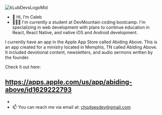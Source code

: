 
![kLubDevsLogoMid](https://user-images.githubusercontent.com/95727406/157125893-c0733cf4-d9bc-4555-ab70-5446311874e4.png)





- 👋 Hi, I’m Caleb
- 🧑🏻‍💻 I'm currently a student at DevMountain coding bootcamp.  I'm specializing in web development with plans to continue education in React, React Native, and native iOS and Android development. 

I currently have an app in the Apple App Store called Abiding Above.  This is an app created for a ministry located in Memphis, TN called Abiding Above.  It included devotional content, newsletters, and audio sermons written by the founder.  

Check it out here: 

https://apps.apple.com/us/app/abiding-above/id1629222793
- 
- 
- 📫 You can reach me via email at: chodgesdev@gmail.com

<!---
Chodges86/Chodges86 is a ✨ special ✨ repository because its `README.md` (this file) appears on your GitHub profile.
You can click the Preview link to take a look at your changes.
--->

